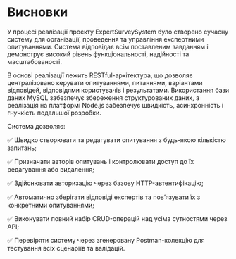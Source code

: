 # Висновки

У процесі реалізації проєкту ExpertSurveySystem було створено сучасну систему для організації, проведення та управління експертними опитуваннями. Система відповідає всім поставленим завданням і демонструє високий рівень функціональності, надійності та масштабованості.

В основі реалізації лежить RESTful-архітектура, що дозволяє централізовано керувати опитуваннями, питаннями, варіантами відповідей, відповідями користувачів і результатами. Використання бази даних MySQL забезпечує збереження структурованих даних, а реалізація на платформі Node.js забезпечує швидкість, асинхронність і гнучкість подальшої розробки.

Система дозволяє:

✅ Швидко створювати та редагувати опитування з будь-якою кількістю запитань;

✅ Призначати авторів опитувань і контролювати доступ до їх редагування або видалення;

✅ Здійснювати авторизацію через базову HTTP-автентифікацію;

✅ Автоматично зберігати відповіді експертів та пов’язувати їх з конкретними опитуваннями;

✅ Виконувати повний набір CRUD-операцій над усіма сутностями через API;

✅ Перевіряти систему через згенеровану Postman-колекцію для тестування всіх сценаріїв та валідацій.

